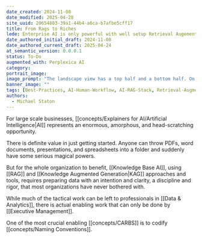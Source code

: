 ```yaml
---
date_created: 2024-11-08
date_modified: 2025-04-28
site_uuid: 20654883-39a1-44b4-a6ca-b7afbe5cff17
title: From Rags to Riches
lede: Enterprise AI is only powerful with well setup Retrieval Augemented Generation.
date_authored_initial_draft: 2024-11-08
date_authored_current_draft: 2025-04-24
at_semantic_version: 0.0.0.1
status: To-Do
augmented_with: Perplexica AI
category: 
portrait_image: 
image_prompt: "The landscape view has a top half and a bottom half. On the top half, we see a young boy pauper begging on a London street corner. Walking by are financiers with suits and top hats. On the bottom half, a software architecture diagram seems to grow out of the point where the young boy stands. The software architecture diagram illustrates Retrieval Augmented Generation, showing an AI GPU chip being fed by a number of different databases and fileservers." 
banner_image: ""
tags: [Best-Practices, AI-Human-Workflow, AI-RAG-Stack, Retrieval-Augmented-Generation]
authors:
  - Michael Staton
---
```


For large scale businesses, [[concepts/Explainers for AI/Artificial Intelligence|AI]] represents an enormous, amorphous, and head-scratching opportunity.

There is definite value in just getting started. Anyone can throw PDFs, word documents, presentations, and spreadsheets into a folder and suddenly have some serious magical powers. 

But for the whole organization to benefit, [[Knowledge Base AI]], using [[RAG]] and [[Knowledge Augmented Generation|KAG]] approaches and tools, requires preparing data with an intention and clarity, a discipline and rigor, that most organizations have never bothered with.  

While much of the tactical work can be left to professionals in [[Data & Analytics]], there is actual enabling work that can only be done by [[Executive Management]]. 

One of the most crucial enabling [[concepts/CARBS]] is to codify [[concepts/Naming Conventions]]. 

